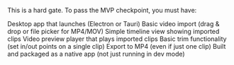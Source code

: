 This is a hard gate. To pass the MVP checkpoint, you must have:

Desktop app that launches (Electron or Tauri)
Basic video import (drag & drop or file picker for MP4/MOV)
Simple timeline view showing imported clips
Video preview player that plays imported clips
Basic trim functionality (set in/out points on a single clip)
Export to MP4 (even if just one clip)
Built and packaged as a native app (not just running in dev mode)
